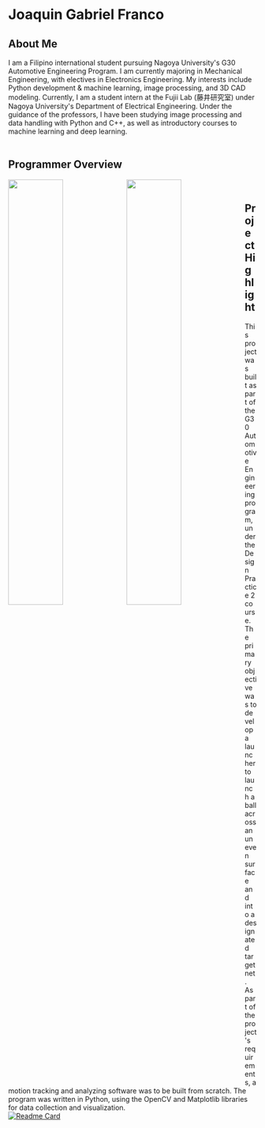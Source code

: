# Joaquin Gabriel Franco

## About Me  
I am a Filipino international student pursuing Nagoya University's G30 Automotive Engineering Program. I am currently majoring in Mechanical Engineering, with electives in Electronics Engineering. My interests include Python development & machine learning, image processing, and 3D CAD modeling. Currently, I am a student intern at the Fujii Lab (藤井研究室) under Nagoya University's Department of Electrical Engineering. Under the guidance of the professors, I have been studying image processing and data handling with Python and C++, as well as introductory courses to machine learning and deep learning.  
<br />
  
## Programmer Overview
<img align="left" width="47%" src="https://github-readme-stats.vercel.app/api?username=jgfranco17&show_icons=true&theme=gruvbox"/>
<img align="left" width="47%" src="https://github-readme-stats.vercel.app/api/top-langs/?username=jgfranco17&layout=compact&hide=html,css&theme=gruvbox"/>  
<br />
  
## Project Highlight  
This project was built as part of the G30 Automotive Engineering program, under the Design Practice 2 course. The primary objective was to develop a launcher to launch a ball across an uneven surface and into a designated target net. As part of the project's requirements, a motion tracking and analyzing software was to be built from scratch. The program was written in Python, using the OpenCV and Matplotlib libraries for data collection and visualization.  
[![Readme Card](https://github-readme-stats.vercel.app/api/pin/?username=jgfranco17&repo=design-practice-2&theme=gruvbox)](https://github.com/jgfranco17/design-practice-2)
